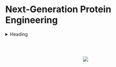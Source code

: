 # Next-Generation Protein Engineering

<details>
<summary>Heading</summary>

+ markdown list 1
    + nested list 1
    + nested list 2
+ markdown list 2

</details>

<br/><br/>

<p align="center">
  <img src="https://static1.squarespace.com/static/5b6a93759772ae3555c31081/t/5c886ba5104c7be6366ca3ed/1552444326633/Redesigned_Interface.PNG">
  <b></b><br>
  
